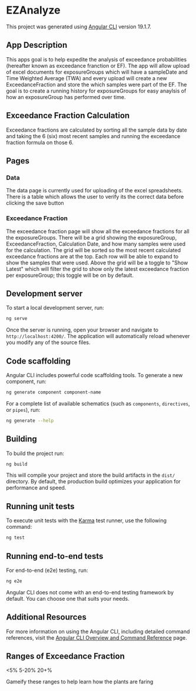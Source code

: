 # EZAnalyze

This project was generated using [Angular CLI](https://github.com/angular/angular-cli) version 19.1.7.

## App Description

This apps goal is to help expedite the analysis of exceedance probabilities (hereafter known as exceedance franction or EF). The app will allow upload of excel documents for exposureGroups which will have a sampleDate and Time Weighted Average (TWA) and every upload will create a new ExceedanceFraction and store the which samples were part of the EF. The goal is to create a running history for exposureGroups for easy anaylsis of how an exposureGroup has performed over time.

## Exceedance Fraction Calculation

Exceedance fractions are calculated by sorting all the sample data by date and taking the 6 (six) most recent samples and running the exceedance fraction formula on those 6.

## Pages

### Data

The data page is currently used for uploading of the excel spreadsheets. There is a table which allows the user to verify its the correct data before clicking the save button

### Exceedance Fraction

The exceedance fraction page will show all the exceedance fractions for all the exposureGroups. There will be a grid showing the exposureGroup, ExceedanceFraction, Calculation Date, and how many samples were used for the calculation. The grid will be sorted so the most recent calculated exceedance fractions are at the top. Each row will be able to expand to show the samples that were used. Above the grid will be a toggle to "Show Latest" which will filter the grid to show only the latest exceedance fraction per exposureGroup; this toggle will be on by default.

## Development server

To start a local development server, run:

```bash
ng serve
```

Once the server is running, open your browser and navigate to `http://localhost:4200/`. The application will automatically reload whenever you modify any of the source files.

## Code scaffolding

Angular CLI includes powerful code scaffolding tools. To generate a new component, run:

```bash
ng generate component component-name
```

For a complete list of available schematics (such as `components`, `directives`, or `pipes`), run:

```bash
ng generate --help
```

## Building

To build the project run:

```bash
ng build
```

This will compile your project and store the build artifacts in the `dist/` directory. By default, the production build optimizes your application for performance and speed.

## Running unit tests

To execute unit tests with the [Karma](https://karma-runner.github.io) test runner, use the following command:

```bash
ng test
```

## Running end-to-end tests

For end-to-end (e2e) testing, run:

```bash
ng e2e
```

Angular CLI does not come with an end-to-end testing framework by default. You can choose one that suits your needs.

## Additional Resources

For more information on using the Angular CLI, including detailed command references, visit the [Angular CLI Overview and Command Reference](https://angular.dev/tools/cli) page.







## Ranges of Exceedance Fraction
<5%
5-20%
20+%

Gameify these ranges to help learn how the plants are faring